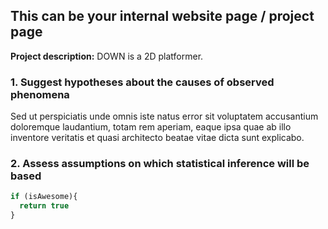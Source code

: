 ## This can be your internal website page / project page

**Project description:** DOWN is a 2D platformer.

### 1. Suggest hypotheses about the causes of observed phenomena

Sed ut perspiciatis unde omnis iste natus error sit voluptatem accusantium doloremque laudantium, totam rem aperiam, eaque ipsa quae ab illo inventore veritatis et quasi architecto beatae vitae dicta sunt explicabo. 


### 2. Assess assumptions on which statistical inference will be based

```javascript
if (isAwesome){
  return true
}
```
